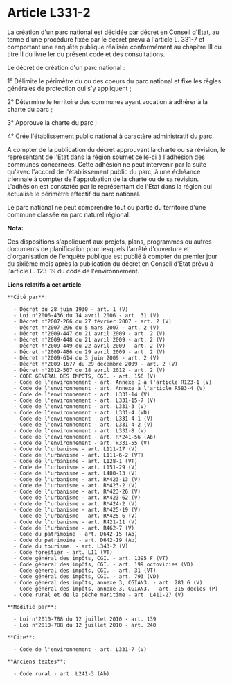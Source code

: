 # Article L331-2

La création d'un parc national est décidée par décret en Conseil d'Etat, au terme d'une procédure fixée par le décret prévu à
l'article L. 331-7 et comportant une enquête publique réalisée conformément au chapitre III du titre II du livre Ier du
présent code et des consultations. 

Le décret de création d'un parc national : 

1° Délimite le périmètre du ou des coeurs du parc national et fixe les règles générales de protection qui s'y appliquent ; 

2° Détermine le territoire des communes ayant vocation à adhérer à la charte du parc ; 

3° Approuve la charte du parc ; 

4° Crée l'établissement public national à caractère administratif du parc. 

A compter de la publication du décret approuvant la charte ou sa révision, le représentant de l'Etat dans la région soumet
celle-ci à l'adhésion des communes concernées. Cette adhésion ne peut intervenir par la suite qu'avec l'accord de
l'établissement public du parc, à une échéance triennale à compter de l'approbation de la charte ou de sa révision.
L'adhésion est constatée par le représentant de l'Etat dans la région qui actualise le périmètre effectif du parc national. 

Le parc national ne peut comprendre tout ou partie du territoire d'une commune classée en parc naturel régional.

**Nota:**

Ces dispositions s'appliquent aux projets, plans, programmes ou autres documents de planification pour lesquels l'arrêté
d'ouverture et d'organisation de l'enquête publique est publié à compter du premier jour du sixième mois après la publication
du décret en Conseil d'Etat prévu à l'article L. 123-19 du code de l'environnement.

**Liens relatifs à cet article**

	**Cité par**:

	  - Décret du 28 juin 1930 - art. 1 (V)
	  - Loi n°2006-436 du 14 avril 2006 - art. 31 (V)
	  - Décret n°2007-266 du 27 février 2007 - art. 2 (V)
	  - Décret n°2007-296 du 5 mars 2007 - art. 2 (V)
	  - Décret n°2009-447 du 21 avril 2009 - art. 2 (V)
	  - Décret n°2009-448 du 21 avril 2009 - art. 2 (V)
	  - Décret n°2009-449 du 22 avril 2009 - art. 2 (V)
	  - Décret n°2009-486 du 29 avril 2009 - art. 2 (V)
	  - Décret n°2009-614 du 3 juin 2009 - art. 2 (V)
	  - Décret n°2009-1677 du 29 décembre 2009 - art. 2 (V)
	  - Décret n°2012-507 du 18 avril 2012 - art. 2 (V)
	  - CODE GENERAL DES IMPOTS, CGI. - art. 156 (V)
	  - Code de l'environnement - art. Annexe I à l'article R123-1 (V)
	  - Code de l'environnement - art. Annexe à l'article R583-4 (V)
	  - Code de l'environnement - art. L331-14 (V)
	  - Code de l'environnement - art. L331-15-7 (V)
	  - Code de l'environnement - art. L331-3 (V)
	  - Code de l'environnement - art. L331-4 (VD)
	  - Code de l'environnement - art. L331-4-1 (V)
	  - Code de l'environnement - art. L331-4-2 (V)
	  - Code de l'environnement - art. L331-8 (V)
	  - Code de l'environnement - art. R*241-56 (Ab)
	  - Code de l'environnement - art. R331-55 (V)
	  - Code de l'urbanisme - art. L111-17 (V)
	  - Code de l'urbanisme - art. L111-6-2 (VT)
	  - Code de l'urbanisme - art. L128-1 (VT)
	  - Code de l'urbanisme - art. L151-29 (V)
	  - Code de l'urbanisme - art. L480-13 (V)
	  - Code de l'urbanisme - art. R*423-13 (V)
	  - Code de l'urbanisme - art. R*423-2 (V)
	  - Code de l'urbanisme - art. R*423-26 (V)
	  - Code de l'urbanisme - art. R*423-62 (V)
	  - Code de l'urbanisme - art. R*424-2 (V)
	  - Code de l'urbanisme - art. R*425-19 (V)
	  - Code de l'urbanisme - art. R*425-6 (V)
	  - Code de l'urbanisme - art. R421-11 (V)
	  - Code de l'urbanisme - art. R462-7 (V)
	  - Code du patrimoine - art. D642-15 (Ab)
	  - Code du patrimoine - art. D642-19 (Ab)
	  - Code du tourisme. - art. L343-2 (V)
	  - Code forestier - art. L11 (VT)
	  - Code général des impôts, CGI. - art. 1395 F (VT)
	  - Code général des impôts, CGI. - art. 199 octovicies (VD)
	  - Code général des impôts, CGI. - art. 31 (VT)
	  - Code général des impôts, CGI. - art. 793 (VD)
	  - Code général des impôts, annexe 3, CGIAN3. - art. 281 G (V)
	  - Code général des impôts, annexe 3, CGIAN3. - art. 315 decies (P)
	  - Code rural et de la pêche maritime - art. L411-27 (V)

	**Modifié par**:

	  - Loi n°2010-788 du 12 juillet 2010 - art. 139
	  - Loi n°2010-788 du 12 juillet 2010 - art. 240

	**Cite**:

	  - Code de l'environnement - art. L331-7 (V)

	**Anciens textes**:

	  - Code rural - art. L241-3 (Ab)
